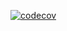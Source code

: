 [![codecov](https://codecov.io/github/tterwq/terleeva_ratnichenko/branch/decisionTrees/graph/badge.svg?token=JFYT5BV3W6)](https://codecov.io/github/tterwq/terleeva_ratnichenko)
